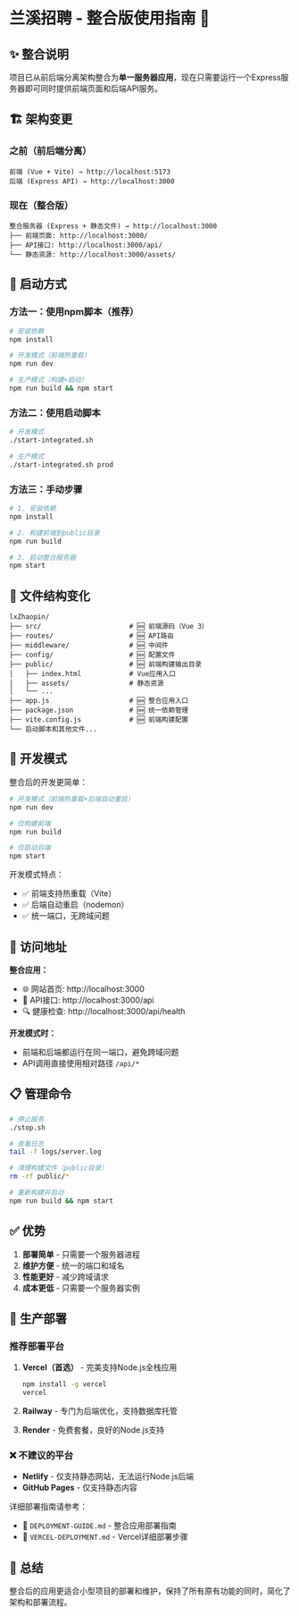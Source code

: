 # 兰溪招聘 - 整合版使用指南 🎯

## ✨ 整合说明

项目已从前后端分离架构整合为**单一服务器应用**，现在只需要运行一个Express服务器即可同时提供前端页面和后端API服务。

## 🏗️ 架构变更

### 之前（前后端分离）
```
前端 (Vue + Vite) → http://localhost:5173
后端 (Express API) → http://localhost:3000
```

### 现在（整合版）
```
整合服务器 (Express + 静态文件) → http://localhost:3000
├── 前端页面: http://localhost:3000/
├── API接口: http://localhost:3000/api/
└── 静态资源: http://localhost:3000/assets/
```

## 🚀 启动方式

### 方法一：使用npm脚本（推荐）

```bash
# 安装依赖
npm install

# 开发模式（前端热重载）
npm run dev

# 生产模式（构建+启动）
npm run build && npm start
```

### 方法二：使用启动脚本

```bash
# 开发模式
./start-integrated.sh

# 生产模式
./start-integrated.sh prod
```

### 方法三：手动步骤

```bash
# 1. 安装依赖
npm install

# 2. 构建前端到public目录
npm run build

# 3. 启动整合服务器
npm start
```

## 📁 文件结构变化

```
lxZhaopin/
├── src/                      # 🆕 前端源码（Vue 3）
├── routes/                   # 🆕 API路由
├── middleware/               # 🆕 中间件
├── config/                   # 🆕 配置文件
├── public/                   # 🆕 前端构建输出目录
│   ├── index.html            # Vue应用入口
│   ├── assets/               # 静态资源
│   └── ...
├── app.js                    # 🆕 整合应用入口
├── package.json              # 🆕 统一依赖管理
├── vite.config.js            # 🆕 前端构建配置
└── 启动脚本和其他文件...
```

## 🔧 开发模式

整合后的开发更简单：

```bash
# 开发模式（前端热重载+后端自动重启）
npm run dev

# 仅构建前端
npm run build

# 仅启动后端
npm start
```

开发模式特点：
- ✅ 前端支持热重载（Vite）
- ✅ 后端自动重启（nodemon）
- ✅ 统一端口，无跨域问题

## 🎯 访问地址

**整合应用：**
- 🌐 网站首页: http://localhost:3000
- 📱 API接口: http://localhost:3000/api
- 🔍 健康检查: http://localhost:3000/api/health

**开发模式时：**
- 前端和后端都运行在同一端口，避免跨域问题
- API调用直接使用相对路径 `/api/*`

## 📋 管理命令

```bash
# 停止服务
./stop.sh

# 查看日志
tail -f logs/server.log

# 清理构建文件（public目录）
rm -rf public/*

# 重新构建并启动
npm run build && npm start
```

## ✅ 优势

1. **部署简单** - 只需要一个服务器进程
2. **维护方便** - 统一的端口和域名
3. **性能更好** - 减少跨域请求
4. **成本更低** - 只需要一个服务器实例

## 🚀 生产部署

### 推荐部署平台

1. **Vercel（首选）** - 完美支持Node.js全栈应用
   ```bash
   npm install -g vercel
   vercel
   ```

2. **Railway** - 专门为后端优化，支持数据库托管

3. **Render** - 免费套餐，良好的Node.js支持

### ❌ 不建议的平台

- **Netlify** - 仅支持静态网站，无法运行Node.js后端
- **GitHub Pages** - 仅支持静态内容

详细部署指南请参考：
- 📖 `DEPLOYMENT-GUIDE.md` - 整合应用部署指南
- 📖 `VERCEL-DEPLOYMENT.md` - Vercel详细部署步骤

## 🎉 总结

整合后的应用更适合小型项目的部署和维护，保持了所有原有功能的同时，简化了架构和部署流程。 